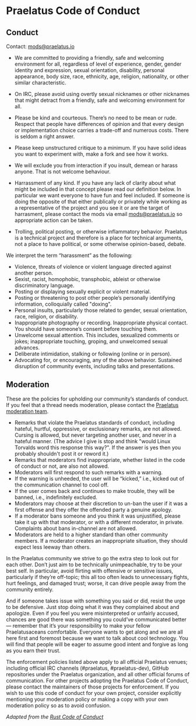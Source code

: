 # Praelatus Code of Conduct

## Conduct

Contact: [mods@praelatus.io](mailto:mods@praelatus.io)

- We are committed to providing a friendly, safe and welcoming environment for
  all, regardless of level of experience, gender, gender identity and expression,
  sexual orientation, disability, personal appearance, body size, race,
  ethnicity, age, religion, nationality, or other similar characteristic.

- On IRC, please avoid using overtly sexual nicknames or other nicknames that might
  detract from a friendly, safe and welcoming environment for all.

- Please be kind and courteous. There’s no need to be mean or rude. Respect
  that people have differences of opinion and that every design or
  implementation choice carries a trade-off and numerous costs. There is seldom
  a right answer.

- Please keep unstructured critique to a minimum. If you have solid ideas you
  want to experiment with, make a fork and see how it works.

- We will exclude you from interaction if you insult, demean or harass anyone.
  That is not welcome behaviour.

- Harrassment of any kind. If you have any lack of clarity about what might be
  included in that concept please read our definition below. In particular we
  want everyone to have fun and feel included. If someone is doing the opposite
  of that either publically or privately while working as a representative of
  the project and you see it or are the target of harrasment, please contact
  the mods via email [mods@praelatus.io](mailto:mods@praelatus.io) so
  appropriate action can be taken.

- Trolling, political posting, or otherwise inflammatory behavior. Praelatus is
  a technical project and therefore is a place for technical arguments,
  not a place to have political, or some otherwise opinion-based, debate.

We interpret the term “harassment” as the following:
  - Violence, threats of violence or violent language directed against another
    person.
  - Sexist, racist, homophobic, transphobic, ableist or otherwise
    discriminatory language.
  - Posting or displaying sexually explicit or violent material. 
  - Posting or threatening to post other people’s personally identifying
    information, colloquially called "doxing".
  - Personal insults, particularly those related to gender, sexual orientation,
    race, religion, or disability.
  - Inappropriate photography or recording. Inappropriate physical contact. You
    should have someone’s consent before touching them.
  - Unwelcome sexual attention. This includes, sexualized comments or jokes;
    inappropriate touching, groping, and unwelcomed sexual advances.
  - Deliberate intimidation, stalking or following (online or in person).
  - Advocating for, or encouraging, any of the above behavior. Sustained
    disruption of community events, including talks and presentations.


## Moderation

These are the policies for upholding our community’s standards of conduct. If
you feel that a thread needs moderation, please contact the [Praelatus
moderation team](mailto:mods@praelatus.io).

- Remarks that violate the Praelatus standards of conduct, including hateful,
  hurtful, oppressive, or exclusionary remarks, are not allowed. Cursing is
  allowed, but never targeting another user, and never in a hateful manner.
  (The advice I give is stop and think "would Linux Torvalds word this response
  this way?". If the answer is yes then you probably shouldn't post it or
  reword it.)
- Remarks that moderators find inappropriate, whether listed in the code of
  conduct or not, are also not allowed.
- Moderators will first respond to such remarks with a warning.
- If the warning is unheeded, the user will be “kicked,” i.e., kicked
  out of the communication channel to cool off.
- If the user comes back and continues to make trouble, they will be banned,
  i.e., indefinitely excluded.
- Moderators may choose at their discretion to un-ban the user if it was a first
  offense and they offer the offended party a genuine apology.
- If a moderator bans someone and you think it was unjustified, please take it
  up with that moderator, or with a different moderator, in private.
  Complaints about bans in-channel are not allowed.
- Moderators are held to a higher standard than other community members. If a
  moderator creates an inappropriate situation, they should expect less leeway
  than others.

In the Praelatus community we strive to go the extra step to look out for each
other. Don’t just aim to be technically unimpeachable, try to be your best
self. In particular, avoid flirting with offensive or sensitive issues,
particularly if they’re off-topic; this all too often leads to unnecessary
fights, hurt feelings, and damaged trust; worse, it can drive people away from
the community entirely.

And if someone takes issue with something you said or did, resist the urge to
be defensive. Just stop doing what it was they complained about and apologize.
Even if you feel you were misinterpreted or unfairly accused, chances are good
there was something you could’ve communicated better — remember that it’s your
responsibility to make your fellow Praelatusaceans comfortable. Everyone wants to
get along and we are all here first and foremost because we want to talk about
cool technology. You will find that people will be eager to assume good intent
and forgive as long as you earn their trust.

The enforcement policies listed above apply to all official Praelatus venues;
including official IRC channels (#praelatus, #praelatus-dev), GitHub
repositories under the Praelatus organization, and all other official forums of
communication. For other projects adopting the Praelatus Code of Conduct,
please contact the maintainers of those projects for enforcement. If you wish
to use this code of conduct for your own project, consider explicitly
mentioning your moderation policy or making a copy with your own moderation
policy so as to avoid confusion.

*Adapted from the [Rust Code of
Conduct](https://www.rust-lang.org/en-US/conduct.html)*
